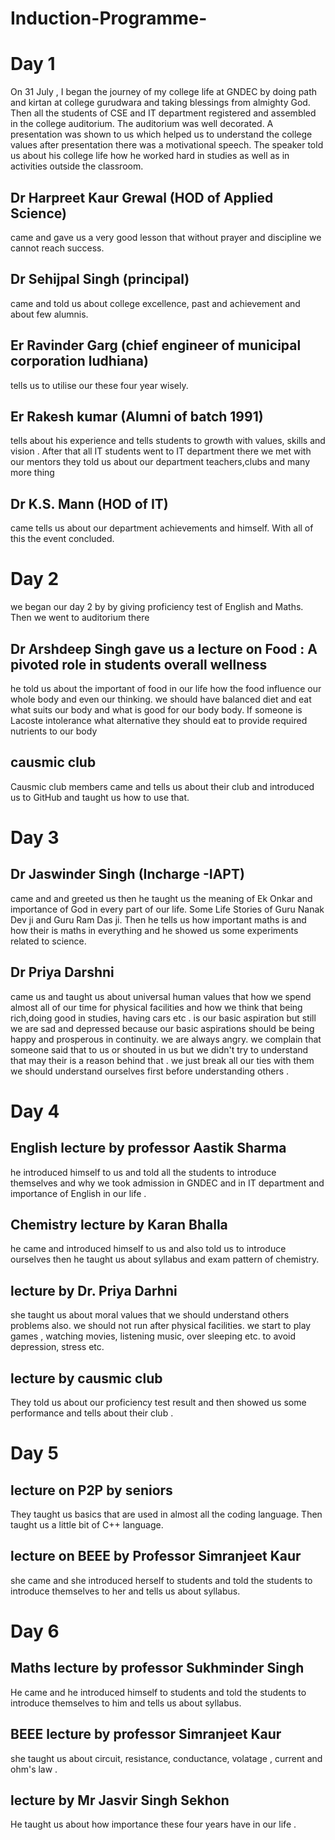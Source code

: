 # Induction-Programme-
# Day 1 
On 31 July , I began the journey of my college life at GNDEC by doing path and kirtan at college gurudwara and taking blessings from almighty God. Then all the students of CSE and IT department registered and assembled in the college auditorium. The auditorium was well decorated. A presentation was shown to us which helped us to understand the college values after presentation there was a motivational speech. The speaker told us about his college life how he worked hard in studies as well as in activities outside the classroom. 
## Dr Harpreet Kaur Grewal (HOD of Applied Science)
came and gave us a very good lesson that without prayer and discipline we cannot reach success. 
## Dr Sehijpal Singh (principal)
came and told us about college excellence, past and achievement and about few alumnis. 
## Er Ravinder Garg (chief engineer of municipal corporation ludhiana) 
tells us to utilise our these four year wisely.
## Er Rakesh kumar (Alumni of batch 1991) 
tells about his experience and tells students to growth with values, skills and vision . 
After that all IT students went to IT department there we met with our mentors they told us about our department teachers,clubs and many more thing 
## Dr K.S. Mann (HOD of IT) 
came tells us about our department achievements and himself. 
With all of this the event concluded. 
# Day 2 
we began our day 2 by by giving proficiency test of English and Maths. 
Then we went to auditorium there 
## Dr Arshdeep Singh gave us a lecture on Food : A pivoted role in students overall wellness 
he told us about the important of food in our life how the food influence our whole body and even our thinking. we should have balanced diet and eat what suits our body and what is good for our body body. If someone is Lacoste intolerance what alternative they should eat to provide required nutrients to our body 
## causmic club 
Causmic club members came and tells us about their club and introduced us to GitHub and taught us how to use that. 
# Day 3 
## Dr Jaswinder Singh (Incharge -IAPT) 
came and and greeted us then he taught us the meaning of Ek Onkar and importance of God in every part of our life. Some Life Stories of Guru Nanak Dev ji and Guru Ram Das ji. Then he tells us how important maths is and how their is maths in everything and he showed us some experiments related to science.
## Dr Priya Darshni 
came us and taught us about universal human values that how we spend almost all of our time for physical facilities and how we think that being rich,doing good in studies, having cars etc . is our basic aspiration but still we are sad and depressed because our basic aspirations should be being happy and prosperous in continuity. we are always angry. we complain that someone said that to us or shouted in us but we didn't try to understand that may their is a reason behind that . we just break all our ties with them we should understand ourselves first before understanding others . 
# Day 4 
## English lecture by professor Aastik Sharma 
he introduced himself to us and told all the students to introduce themselves and why we took admission in GNDEC and in IT department and importance of English in our life . 
## Chemistry lecture by Karan Bhalla 
he came and introduced himself to us and also told us to introduce ourselves then he taught us about syllabus and exam pattern of chemistry.
## lecture by Dr. Priya Darhni 
she taught us about moral values that we should understand others problems also. we should not run after physical facilities. we start to play games , watching movies, listening music, over sleeping etc. to avoid depression, stress etc. 
## lecture by causmic club 
They told us about our proficiency test result and then showed us some performance and tells about their club .
# Day 5
## lecture on P2P by seniors 
They taught us basics that are used in almost all the coding language. Then taught us a little bit of C++ language. 
## lecture on BEEE by Professor Simranjeet Kaur 
she came and she introduced herself to students and told the students to introduce themselves to her and tells us about syllabus. 
# Day 6 
## Maths lecture by professor Sukhminder Singh 
He came and he introduced himself to students and told the students to introduce themselves to him and tells us about syllabus. 
## BEEE lecture by professor Simranjeet Kaur 
she taught us about circuit, resistance, conductance, volatage , current and ohm's law . 
## lecture by Mr Jasvir Singh Sekhon 
He taught us about how importance these four years have in our life . 
## 
